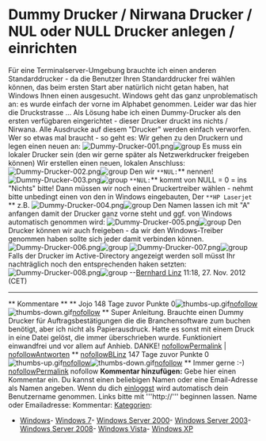 # **Dummy Drucker / Nirwana Drucker / NUL oder NULL Drucker anlegen / einrichten**

Für eine Terminalserver-Umgebung brauchte ich einen anderen Standarddrucker - da die Benutzer Ihren Standarddrucker frei wählen können, das beim ersten Start aber natürlich nicht getan haben, hat Windows Ihnen einen ausgesucht.
Windows geht das ganz unproblematisch an: es wurde einfach der vorne im Alphabet genommen.
Leider war das hier die Druckstrasse ...
Als Lösung habe ich einen Dummy-Drucker als den ersten verfügbaren eingerichtet - dieser Drucker druckt ins nichts / Nirwana. Alle Ausdrucke auf diesem "Drucker" werden einfach verworfen.
Wer so etwas mal braucht - so geht es:
Wir gehen zu den Druckern und legen einen neuen an:
![Dummy-Drucker-001.png](unnamed_a013ac6ededa4e169b3dbd5ce9a1fa6f.png)![group](group.png)
Es muss ein lokaler Drucker sein (den wir gerne später als Netzwerkdrucker freigeben können)
Wir erstellen einen neuen, lokalen Anschluss:
![Dummy-Drucker-002.png](unnamed_5fb8d16c2720497db2ebd6899be578c7.png)![group](group.png)
Den wir `**NUL:`** nennen!
![Dummy-Drucker-003.png](unnamed_287d06ca6f4c469a8b22d3081c8eaee9.png)![group](group.png)
`**NUL:`** kommt von NULL = 0 = ins "Nichts" bitte!
Dann müssen wir noch einen Druckertreiber wählen - nehmt bitte unbedingt einen von den in Windows eingebauten, Der `**HP Laserjet `** z.B.
![Dummy-Drucker-004.png](unnamed_c039871089764334a2817efdae849217.png)![group](group.png)
Den Namen lassen ich mit "A" anfangen damit der Drucker ganz vorne steht und ggf. von Windows automatisch genommen wird:
![Dummy-Drucker-005.png](unnamed_f8cda88b436d46e2b83cfe0be037e5ed.png)![group](group.png)
Den Drucker können wir auch freigeben - da wir den Windows-Treiber genommen haben sollte sich jeder damit verbinden können.
![Dummy-Drucker-006.png](unnamed_b8db0672f42d47cc80d4af5974273ca3.png)![group](group.png)
![Dummy-Drucker-007.png](unnamed_5715bd6fa416429384c2e2e3444ea7c8.png)![group](group.png)
Falls der Drucker im Active-Directory angezeigt werden soll müsst Ihr nachträglich noch den entsprechenden haken setzten:
![Dummy-Drucker-008.png](unnamed_f4188f3f8a144e62a95b4715c333e861.png)![group](group.png)
--[Bernhard Linz](http://znil.net/index.php?title=Benutzer:BLinz) 11:18, 27. Nov. 2012 (CET)

---

**
		Kommentare
**
**
Jojo 148 Tage  zuvor
Punkte 0![thumbs-up.gif](unnamed_81f76d1c2dbc4134830ff46e8026695f.gif)[nofollow](http://znil.net/index.php?title=Spezial:Anmelden&returnto=Dummy_Drucker_%2F_Nirwana_Drucker_%2F_NUL_oder_NULL_Drucker_anlegen_%2F_einrichten)![thumbs-down.gif](unnamed_81f631d4a39241a79777a4774c66e0a8.gif)[nofollow](http://znil.net/index.php?title=Spezial:Anmelden&returnto=Dummy_Drucker_%2F_Nirwana_Drucker_%2F_NUL_oder_NULL_Drucker_anlegen_%2F_einrichten)
**
Super Anleitung. Brauchte einen Dummy Drucker für Auftragsbestätigungen die die Branchensoftware zum buchen benötigt, aber ich nicht als Papierausdruck. Hatte es sonst mit einem Druck in eine Datei gelöst, die immer überschrieben wurde.
Funktioniert einwandfrei und vor allem auf Anhieb. DANKE!
[nofollowPermalink](http://znil.net/index.php?title=Dummy_Drucker_/_Nirwana_Drucker_/_NUL_oder_NULL_Drucker_anlegen_/_einrichten#comment-286)  | [nofollowAntworten](http://znil.net/index.php?title=Dummy_Drucker_/_Nirwana_Drucker_/_NUL_oder_NULL_Drucker_anlegen_/_einrichten#end) 
**
[nofollowBLinz](http://znil.net/index.php?title=Benutzer:BLinz) 147 Tage  zuvor
Punkte 0![thumbs-up.gif](unnamed_81f76d1c2dbc4134830ff46e8026695f.gif)[nofollow](http://znil.net/index.php?title=Spezial:Anmelden&returnto=Dummy_Drucker_%2F_Nirwana_Drucker_%2F_NUL_oder_NULL_Drucker_anlegen_%2F_einrichten)![thumbs-down.gif](unnamed_81f631d4a39241a79777a4774c66e0a8.gif)[nofollow](http://znil.net/index.php?title=Spezial:Anmelden&returnto=Dummy_Drucker_%2F_Nirwana_Drucker_%2F_NUL_oder_NULL_Drucker_anlegen_%2F_einrichten)
**
Immer gerne :-)
[nofollowPermalink](http://znil.net/index.php?title=Dummy_Drucker_/_Nirwana_Drucker_/_NUL_oder_NULL_Drucker_anlegen_/_einrichten#comment-287) 
nofollow
**Kommentar hinzufügen:**
Gebe hier einen Kommentar ein. Du kannst einen beliebigen Namen oder eine Email-Adresse als Namen angeben.
Wenn du dich [einloggst](http://znil.net/index.php?title=Spezial:Anmelden) wird automatisch dein Benutzername genommen.
Links bitte mit '''http://''' beginnen lassen.
Name oder Emailadresse:
Kommentar:
[Kategorien](http://znil.net/index.php?title=Spezial:Kategorien): 

- [Windows](http://znil.net/index.php?title=Kategorie:Windows&action=edit&redlink=1)- [Windows 7](http://znil.net/index.php?title=Kategorie:Windows_7&action=edit&redlink=1)- [Windows Server 2000](http://znil.net/index.php?title=Kategorie:Windows_Server_2000&action=edit&redlink=1)- [Windows Server 2003](http://znil.net/index.php?title=Kategorie:Windows_Server_2003&action=edit&redlink=1)- [Windows Server 2008](http://znil.net/index.php?title=Kategorie:Windows_Server_2008&action=edit&redlink=1)- [Windows Vista](http://znil.net/index.php?title=Kategorie:Windows_Vista&action=edit&redlink=1)- [Windows XP](http://znil.net/index.php?title=Kategorie:Windows_XP&action=edit&redlink=1)

